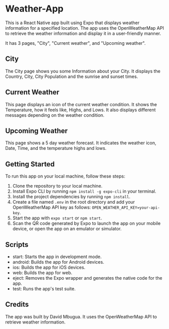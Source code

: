 # Weather-App
This is a React Native app built using Expo that displays weather information for a specified location. 
The app uses the OpenWeatherMap API to retrieve the weather information and display it in a user-friendly manner.

It has 3 pages, "City", "Current weather", and "Upcoming weather". 
## City
The City page shows you some Information about your City. It displays the Country, City, City Population and the sunrise and sunset times.

## Current Weather
This page displays an icon of the current weather condition. It shows the Temperature, how it feels like, Highs, and Lows. It also displays different
messages depending on the weather condition.

## Upcoming Weather
This page shows a 5 day weather forecast. It indicates the weather icon, Date, Time, and the temperature highs and lows.

## Getting Started

To run this app on your local machine, follow these steps:

1. Clone the repository to your local machine.
2. Install Expo CLI by running `npm install -g expo-cli` in your terminal.
3. Install the project dependencies by running `npm install`.
4. Create a file named `.env` in the root directory and add your OpenWeatherMap API key as follows: `OPEN_WEATHER_API_KEY=your-api-key`.
5. Start the app with `expo start` or `npm start`.
6. Scan the QR code generated by Expo to launch the app on your mobile device, or open the app on an emulator or simulator.


## Scripts

- start: Starts the app in development mode.
- android: Builds the app for Android devices.
- ios: Builds the app for iOS devices.
- web: Builds the app for web.
- eject: Removes the Expo wrapper and generates the native code for the app.
- test: Runs the app's test suite.

## Credits

The app was built by David Mbugua. It uses the OpenWeatherMap API to retrieve weather information.


